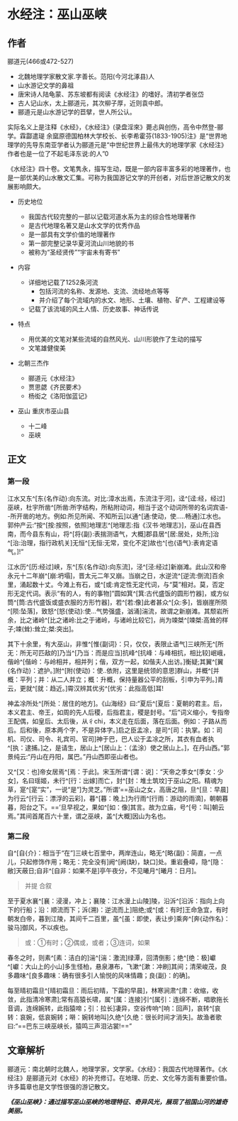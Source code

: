 # 水经注：巫山巫峡

## 作者

郦道元(466或472-527)
- 北魏地理学家散文家.字善长。范阳(今河北涿县)人
- 山水游记文学的鼻祖
- 唐宋诗人陆龟蒙、苏东坡都有阅读《水经注》的嗜好。清初学者张岱
- 古人记山水，太上郦道元，其次柳子厚，近则袁中郎。
- 郦道元是山水游记学的苣擘，世人所公认。

实际名义上是注释《水经》，《水经注》(录盘淫來》薨忐與创伤，高令中然登-郦学。霖酃遣瑅 余窳原德国柏林大学校长、长李希霍芬(1833-1905)注》是“世界地理学的先导东南亚学者认为郦道元是“中世纪世界上最伟大的地理学家《水经注》作者也是一位了不起毛泽东说:的人”0

《水经注》四十卷。文笔隽永，描写生动，既是一部内容丰富多彩的地理著作，也是一部优美的山水散文汇集。可称为我国游记文学的开创者，对后世游记散文的发展影响颇大。

- 历史地位
	- 我国古代较完整的一部以记载河道水系为主的综合性地理著作
	- 是古代地理名著又是山水文学的优秀作品
	- 是一部具有文学价值的地理著作
	- 第一部完整记录华夏河流山川地貌的书
	- 被称为“圣经贤传”“宇宙未有寄书”
- 内容
	- 详细地记载了1252条河流
		- 包括河流的名称、发源地、支流、流经地点等等
		- 并介绍了每个流域内的水文、地形、土壤、植物、矿产、工程建设等
	- 记载了该流域的风土人情、历史故事、神话传说
- 特点
	- 用优美的文笔对某些流域的自然风光、山川形貌作了生动的描写
	- 文笔雄健俊美



- 北朝三杰作
	- 郦道元《水经注》
	- 贾思勰《齐民要术》
	- 杨衒之《洛阳伽蓝记》
- 巫山 重庆市巫山县
	- 十二峰
	- 巫峡

## 正文
### 第一段

江水又东^[东{名作动}:向东流。对比:漳水出焉，东流注于河]，迳^[迳:经，经过]巫峡，杜宇所凿^[所凿:所字结构，所粘附动词，相当于这个动词所带的名词宾语--所开凿的地方。例如:所见所闻、不知所云]以通^[通:使动，使.....畅通]江水也。郭仲产云:“按^[按:按照，依照]地理志^[地理志:指《汉书·地理志》]，巫山在县西南，而今县东有山，将^[将{副}:表揣测语气，大概]郡县居^[居:居处，处所;]治^[治:治理，指行政机关]无恒^[无恒:无常，变化不定]故也^[也{语气}:表肯定语气。]!”

江水历^[历:经过]峡，东^[东{名作动}:向东流]，泾^[泾:经过]新崩滩。此山汉和帝永元十二年崩^[崩:坍塌]，晋太元二年又崩。当崩之日，水逆流^[逆流:倒流]百余里，涌起数十丈。今滩上有石，或^[或:肯定性无定代词，与“莫”相对。莫，否定形无定代词。表示“有的人，有的事物]”圆如箕^[箕:古代盛饭的圆形竹器]，或方似筒^[筒:古代盛饭或盛衣服的方形竹器]，若^[若:像]此者甚众^[众:多]，皆崩崖所陨^[陨:坠落]，致怒^[怒{使动}:使…气势强盛，汹涌]湍流，故谓之新崩滩。其颓岩所余，比之诸岭^[比之诸岭:比之于诸岭，与诸岭比较它]，尚为竦桀^[竦桀:高耸的样子;竦(耸):耸立;桀:突出]。

其下十余里，有大巫山，非惟^[惟{副词}：只，仅仅，表限止语气]三峡所无^[所无：所无可匹敌的]乃当^[乃当：而是应当]抗峰^[抗峰：与峰相抗，相比较]岷峨，偕岭^[偕岭：与岭相并，相并列；偕，双方一起，如偕夫人出访。]衡疑;其翼^[翼{名作动}：遮护。]附^[附{使动}：使..依附，这里是统领的意思]群山，并概^[并概：平列；并：从二人并立；概：升概，保持量器公平的刮板，引申为平列。]青云，更就^[就：趋近。]霄汉辨其优劣^[优劣：此指高低]耳!

神孟凃所处^[所处：居住的地方]。《山海经》曰:“夏后^[夏后：夏朝的君主。后，本义君主、帝王，如周的先人后稷，后指君主，稷是封号。“后”词义缩小，专指帝王配偶，如皇后、太后後，从彳chi，本义走在后面，落在后面。例如：子路从而后。后和後，原本两个字，不是异体字。]启之臣孟凃，是司^[司：执掌。如：司机、司仪、司令、礼宾司、官司]神于巴，巴人讼于孟凃之所，其衣有血者执^[执：逮捕。]之，是请生，居山上^[居山上：（孟涂）使之居山上。]，在丹山西。”郭景纯云:“丹山在丹阳，属巴。”丹山西即巫山者也。

又^[又：也]帝女居焉^[焉：于此]。宋玉所谓^[谓：说]：“天帝之季女^[季女：少女]，名曰瑶姬，未行^[行：出嫁]而亡，封^[封：堆土筑坟]于巫山之阳。精魂为草，寔^[寔“实”，一说“是”]为灵芝。”所谓‘==巫山之女，高唐之阻，旦^[旦：早晨]为行云^[行云：漂浮的云彩]，暮^[暮：晚上]为行雨^[行雨：游动的雨滴]，朝朝暮暮，阳台之下。==’旦早视之，果如^[如：像]其言。故为立庙，号^[号：叫]朝云焉。”其间首尾百六十里，谓之巫峡，盖^[大概]因山为名也。

### 第二段


自^[自{介}：相当于“在”]三峡七百里中，两岸连山，略无^[略{副}：简直，一点儿，只起修饰作用；略无：完全没有]阙^[阙(缺)，缺口]处。重岩叠嶂，隐^[隐：敝]天蔽日;自非^[自非：如果不是]亭午夜分，不见曦月^[曦月：日月]。

> 并提 合叙

至于夏水襄^[襄：浸漫，冲上；襄陵：江水漫上山陵]陵，沿泝^[沿泝：指向上向下的行船；沿：顺流而下；泝(溯)：逆流而上]阻绝;或^[或：有时]王命急宜，有时朝发白帝，暮到江陵，其间千二百里，虽^[虽：即使，表让步]乘奔^[奔{动作名}：骏马]御风，不以疾也。
> 或：①有时；②偶或，或者；③连词，如果

春冬之时，则素^[素：洁白的]湍^[湍：激流]绿潭，回清倒影；绝^[绝：极]巘^[巘：大山上的小山]多生怪柏，悬泉瀑布，飞漱^[漱：冲刷]其间；清荣峻茂，良多趣味^[良多趣味：确有很多引人愉悦的风味情趣；良{副}：的确]。

每至晴初霜旦^[晴初霜旦：雨后初晴，下霜的早晨]，林寒涧肃^[肃：收缩，收敛，此指清冷寒肃];常有高猿长啸，属^[属：连接]引^[属引：连绵不断，唱歌拖长音调，连绵婉转，此指猿啼；引：拉长]凄异，空谷传响^[响：回声]，哀转^[哀转：哀婉，低哀婉转；啭：婉转地叫]久绝^[久绝：很长时间才消失]。故渔者歌曰:“==巴东三峡巫峡长，猿鸣三声泪沾裳!==”

## 文章解析

郦道元：南北朝时北魏人，地理学家，文学家。《水经》：我国古代地理著作。《水经注》是郦道元对《水经》的补充修订。在地理、历史、文化等方面有重要价值。许多篇章也是文学性很强的游记散文。

***《巫山巫峡》：通过描写巫山巫峡的地理特征、奇异风光，展现了祖国山河的雄奇美丽。***


